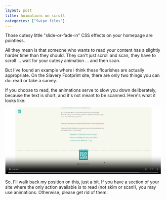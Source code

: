 ```yaml
---
layout: post
title: Animations on scroll
categories: ["Swipe files"]
---
```


Those cutesy little "slide-or-fade-in" CSS effects on your homepage are pointless.

All they mean is that someone who wants to read your content has a slightly harder time than they should. They can't just scroll and scan, they have to scroll ... wait for your cutesy animation ... and then scan.

But I've found an example where I think these flourishes are actually appropriate. On the Slavery Footprint site, there are only two things you can do: read or take a survey.

If you choose to read, the animations serve to slow you down deliberately, because the text is short, and it's not meant to be scanned. Here's what it looks like:

<a href="https://d.pr/v/mWHBz8"> <img src="/images/animation-on-scroll.png"> </a>

So, I'll walk back my position on this, just a bit. If you have a section of your site where the only action available is to read (not skim or scan!), you may use animations. Otherwise, please get rid of them.

